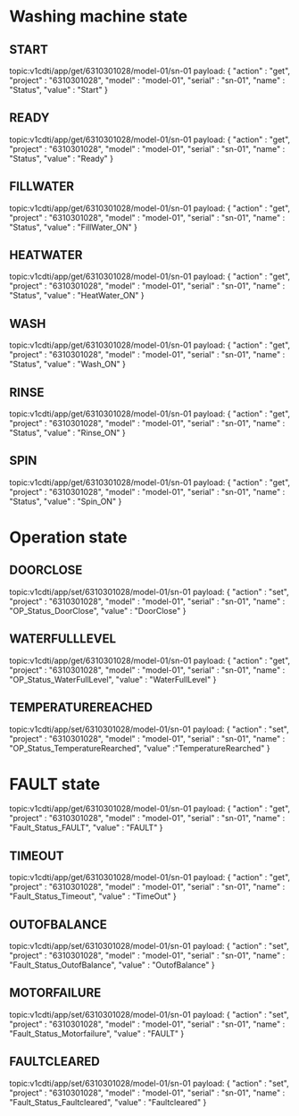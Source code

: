 # Washing machine state

## START
topic:v1cdti/app/get/6310301028/model-01/sn-01
payload: {
    "action"    :   "get",
    "project"   :   "6310301028",
    "model"     :   "model-01",
    "serial"    :   "sn-01",
    "name"      :   "Status",
    "value"     :   "Start"
}

## READY
topic:v1cdti/app/get/6310301028/model-01/sn-01
payload: {
    "action"    :   "get",
    "project"   :   "6310301028",
    "model"     :   "model-01",
    "serial"    :   "sn-01",
    "name"      :   "Status",
    "value"     :   "Ready"
}

## FILLWATER
topic:v1cdti/app/get/6310301028/model-01/sn-01
payload: {
    "action"    :   "get",
    "project"   :   "6310301028",
    "model"     :   "model-01",
    "serial"    :   "sn-01",
    "name"      :   "Status",
    "value"     :   "FillWater_ON"
}

## HEATWATER
topic:v1cdti/app/get/6310301028/model-01/sn-01
payload: {
    "action"    :   "get",
    "project"   :   "6310301028",
    "model"     :   "model-01",
    "serial"    :   "sn-01",
    "name"      :   "Status",
    "value"     :   "HeatWater_ON"
}

## WASH
topic:v1cdti/app/get/6310301028/model-01/sn-01
payload: {
    "action"    :   "get",
    "project"   :   "6310301028",
    "model"     :   "model-01",
    "serial"    :   "sn-01",
    "name"      :   "Status",
    "value"     :   "Wash_ON" 
}

## RINSE
topic:v1cdti/app/get/6310301028/model-01/sn-01
payload: {
    "action"    :   "get",
    "project"   :   "6310301028",
    "model"     :   "model-01",
    "serial"    :   "sn-01",
    "name"      :   "Status",
    "value"     :   "Rinse_ON"
}

## SPIN
topic:v1cdti/app/get/6310301028/model-01/sn-01
payload: {
    "action"    :   "get",
    "project"   :   "6310301028",
    "model"     :   "model-01",
    "serial"    :   "sn-01",
    "name"      :   "Status",
    "value"     :   "Spin_ON"
}

# Operation state

## DOORCLOSE
topic:v1cdti/app/set/6310301028/model-01/sn-01
payload: {
    "action"    :   "set",
    "project"   :   "6310301028",
    "model"     :   "model-01",
    "serial"    :   "sn-01",
    "name"      :   "OP_Status_DoorClose",
    "value"     :   "DoorClose"
}

## WATERFULLLEVEL
topic:v1cdti/app/get/6310301028/model-01/sn-01
payload: {
    "action"    :   "get",
    "project"   :   "6310301028",
    "model"     :   "model-01",
    "serial"    :   "sn-01",
    "name"      :   "OP_Status_WaterFullLevel",
    "value"     :   "WaterFullLevel"
}

## TEMPERATUREREACHED
topic:v1cdti/app/set/6310301028/model-01/sn-01
payload: {
    "action"    :   "set",
    "project"   :   "6310301028",
    "model"     :   "model-01",
    "serial"    :   "sn-01",
    "name"      :   "OP_Status_TemperatureRearched",
    "value"     :"TemperatureRearched"
}


# FAULT state
topic:v1cdti/app/get/6310301028/model-01/sn-01
payload: {
    "action"    :   "get",
    "project"   :   "6310301028",
    "model"     :   "model-01",
    "serial"    :   "sn-01",
    "name"      :   "Fault_Status_FAULT",
    "value"     :   "FAULT"
}
## TIMEOUT
topic:v1cdti/app/get/6310301028/model-01/sn-01
payload: {
    "action"    :   "get",
    "project"   :   "6310301028",
    "model"     :   "model-01",
    "serial"    :   "sn-01",
    "name"      :   "Fault_Status_Timeout",
    "value"     :   "TimeOut"
}

## OUTOFBALANCE
topic:v1cdti/app/set/6310301028/model-01/sn-01
payload: {
    "action"    :   "set",
    "project"   :   "6310301028",
    "model"     :   "model-01",
    "serial"    :   "sn-01",
    "name"      :   "Fault_Status_OutofBalance",
    "value"     :   "OutofBalance"
}

## MOTORFAILURE
topic:v1cdti/app/set/6310301028/model-01/sn-01
payload: {
    "action"    :   "set",
    "project"   :   "6310301028",
    "model"     :   "model-01",
    "serial"    :   "sn-01",
    "name"      :   "Fault_Status_Motorfailure",
    "value"     :   "FAULT"
}

## FAULTCLEARED
topic:v1cdti/app/set/6310301028/model-01/sn-01
payload: {
    "action"    :   "set",
    "project"   :   "6310301028",
    "model"     :   "model-01",
    "serial"    :   "sn-01",
    "name"      :   "Fault_Status_Faultcleared",
    "value"     : "Faultcleared"
}
